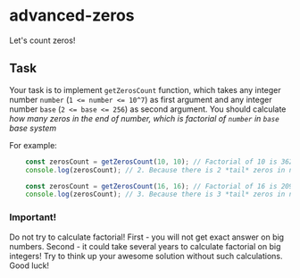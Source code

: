 # advanced-zeros

Let's count zeros!

## Task

Your task is to implement `getZerosCount` function, which takes any integer number `number` (`1 <= number <= 10^7`) as first argument and any integer number `base` (`2 <= base <= 256`) as second argument. You should calculate *how many zeros in the end of number, which is factorial of `number` in `base` base system*

For example:
```js
    const zerosCount = getZerosCount(10, 10); // Factorial of 10 is 3628800 and the same in 10th base system
    console.log(zerosCount); // 2. Because there is 2 *tail* zeros in number 3628800
```

```js
    const zerosCount = getZerosCount(16, 16); // Factorial of 16 is 20922789888000 in 10th base system and *130777758000* in 16th base system
    console.log(zerosCount); // 3. Because there is 3 *tail* zeros in number *130777758000*
```

### Important!
Do not try to calculate factorial! First - you will not get exact answer on big numbers. Second - it could take several years to calculate factorial on big integers! Try to think up your awesome solution without such calculations. Good luck!
